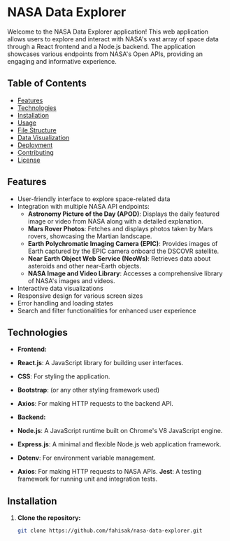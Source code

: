 # NASA Data Explorer

Welcome to the NASA Data Explorer application! This web application allows users to explore and interact with NASA's vast array of space data through a React frontend and a Node.js backend. The application showcases various endpoints from NASA's Open APIs, providing an engaging and informative experience.

## Table of Contents

- [Features](#features)
- [Technologies](#technologies)
- [Installation](#installation)
- [Usage](#usage)
- [File Structure](#file-structure)
- [Data Visualization](#data-visualization)
- [Deployment](#deployment)
- [Contributing](#contributing)
- [License](#license)

## Features

- User-friendly interface to explore space-related data
- Integration with multiple NASA API endpoints:
  - **Astronomy Picture of the Day (APOD)**: Displays the daily featured image or video from NASA along with a detailed explanation.
  - **Mars Rover Photos**: Fetches and displays photos taken by Mars rovers, showcasing the Martian landscape.
  - **Earth Polychromatic Imaging Camera (EPIC)**: Provides images of Earth captured by the EPIC camera onboard the DSCOVR satellite.
  - **Near Earth Object Web Service (NeoWs)**: Retrieves data about asteroids and other near-Earth objects.
  - **NASA Image and Video Library**: Accesses a comprehensive library of NASA's images and videos.
- Interactive data visualizations
- Responsive design for various screen sizes
- Error handling and loading states
- Search and filter functionalities for enhanced user experience

## Technologies

- **Frontend:** 
- **React.js**: A JavaScript library for building user interfaces.
- **CSS**: For styling the application.
- **Bootstrap**: (or any other styling framework used)
- **Axios**: For making HTTP requests to the backend API.

  
- **Backend:** 
- **Node.js**: A JavaScript runtime built on Chrome's V8 JavaScript engine.
- **Express.js**: A minimal and flexible Node.js web application framework.
- **Dotenv**: For environment variable management.
- **Axios**: For making HTTP requests to NASA APIs.
**Jest**: A testing framework for running unit and integration tests.
  

## Installation

1. **Clone the repository:**
   ```bash
   git clone https://github.com/fahisak/nasa-data-explorer.git
